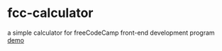 # fcc-calculator
a simple calculator for freeCodeCamp front-end development program [demo](http://erenguldas.com/portfolio/calculator/)
